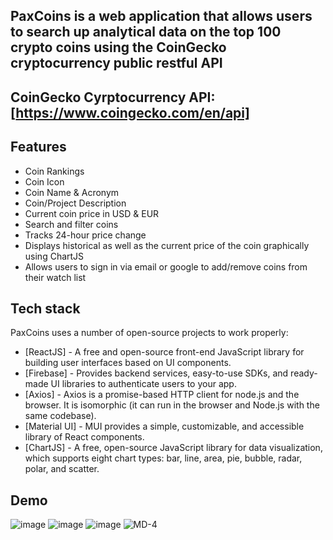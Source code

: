 ## PaxCoins is a web application that allows users to search up analytical data on the top 100 crypto coins using the CoinGecko cryptocurrency public restful API
## CoinGecko Cyrptocurrency API: [https://www.coingecko.com/en/api]

## Features
- Coin Rankings
- Coin Icon
- Coin Name & Acronym
- Coin/Project Description
- Current coin price in USD & EUR
- Search and filter coins
- Tracks 24-hour price change
- Displays historical as well as the current price of the coin graphically using ChartJS
- Allows users to sign in via email or google to add/remove coins from their watch list

## Tech stack
PaxCoins uses a number of open-source projects to work properly:

- [ReactJS] - A free and open-source front-end JavaScript library for building user interfaces based on UI components.
- [Firebase] - Provides backend services, easy-to-use SDKs, and ready-made UI libraries to authenticate users to your app. 
- [Axios] - Axios is a promise-based HTTP client for node.js and the browser. It is isomorphic (it can run in the browser and Node.js with the same codebase).
- [Material UI] - MUI provides a simple, customizable, and accessible library of React components. 
- [ChartJS] - A free, open-source JavaScript library for data visualization, which supports eight chart types: bar, line, area, pie, bubble, radar, polar, and scatter.

## Demo
![image](https://user-images.githubusercontent.com/77121344/160295514-7bb9431d-3722-421c-aab6-0de1561e6fc8.png)
![image](https://user-images.githubusercontent.com/77121344/160295453-1fde950d-aefc-427d-9023-01b8bb4ee3e8.png)
![image](https://user-images.githubusercontent.com/77121344/160295496-cbb597e1-ff0b-441f-bc0a-73a09b2bbcb1.png)
![MD-4](https://user-images.githubusercontent.com/77121344/150656247-4d466395-4d58-4f93-af1a-63d80b9d28c0.jpg)

